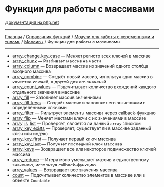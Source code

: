 # Функции для работы с массивами

[Документация на php.net](https://www.php.net/manual/ru/ref.array.php)

---

[Главная](../../../../README.md) / [Справочник функций](../../../funcref.md) /
[Модули для работы с переменными и типами](../../vartype.md) / [Массивы](../array.md) / Функции для
работы с массивами

---

-   [array_change_key_case](./func/array_change_key_case.md) &mdash; Меняет регистр всех ключей в
    массиве
-   [array_chunk](./func/array_chunk.md) &mdash; Разбивает массив на части
-   [array_column](./func/array_column.md) &mdash; Возвращает массив из значений одного столбца
    входного массива
-   [array_combine](./func/array_combine.md) &mdash; Создаёт новый массив, используя один массив в
    качестве ключей, а другой для его значений
-   [array_count_values](./func/array_count_values.md) &mdash; Подсчитывает количество вхождений
    каждого отдельного значения в массиве
-   [array_fill](./func/array_fill.md) &mdash; Заполняет массив значениями
-   [array_fill_keys](./func/array_fill_keys.md) &mdash; Создаёт массив и заполняет его значениями с
    определёнными ключами
-   [array_filter](./func/array_filter.md) &mdash; Фильтрует элементы массива через callback-функцию
-   [array_flip](./func/array_flip.md) &mdash; Меняет местами ключи с их значениями в массиве
-   [array_is_list](./func/array_is_list.md) &mdash; Проверяет, является ли данный `array` списком
-   [array_key_exists](./func/array_key_exists.md) &mdash; Проверяет, существует ли в массиве
    заданный ключ или индекс
-   [array_key_first](./func/array_key_first.md) &mdash; Получает первый ключ массива
-   [array_key_last](./func/array_key_last.md) &mdash; Получает последний ключ массива
-   [array_keys](./func/array_keys.md) &mdash; Возвращает все или некоторое подмножество ключей
    массива
-   [array_reduce](./func/array_reduce.md) &mdash; Итеративно уменьшает массив к единственному
    значению, используя callback-функцию
-   [array_values](./func/array_values.md) &mdash; Возвращает все значения массива
-   [count](./func/count.md) &mdash; Подсчитывает количество элементов в массиве или в объекте
    `Countable`
